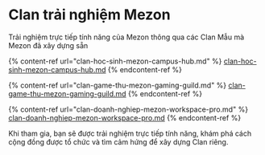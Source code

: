 # Clan trải nghiệm Mezon

Trải nghiệm trực tiếp tính năng của Mezon thông qua các Clan Mẫu mà Mezon đã xây dựng sẵn

{% content-ref url="clan-hoc-sinh-mezon-campus-hub.md" %}
[clan-hoc-sinh-mezon-campus-hub.md](clan-hoc-sinh-mezon-campus-hub.md)
{% endcontent-ref %}

{% content-ref url="clan-game-thu-mezon-gaming-guild.md" %}
[clan-game-thu-mezon-gaming-guild.md](clan-game-thu-mezon-gaming-guild.md)
{% endcontent-ref %}

{% content-ref url="clan-doanh-nghiep-mezon-workspace-pro.md" %}
[clan-doanh-nghiep-mezon-workspace-pro.md](clan-doanh-nghiep-mezon-workspace-pro.md)
{% endcontent-ref %}

Khi tham gia, bạn sẽ được trải nghiệm trực tiếp tính năng, khám phá cách cộng đồng được tổ chức và tìm cảm hứng để xây dựng Clan riêng.
